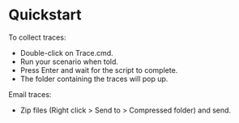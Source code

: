 # Quickstart

To collect traces:
- Double-click on Trace.cmd.
- Run your scenario when told.
- Press Enter and wait for the script to complete.
- The folder containing the traces will pop up.

Email traces:
- Zip files (Right click > Send to > Compressed folder) and send.

